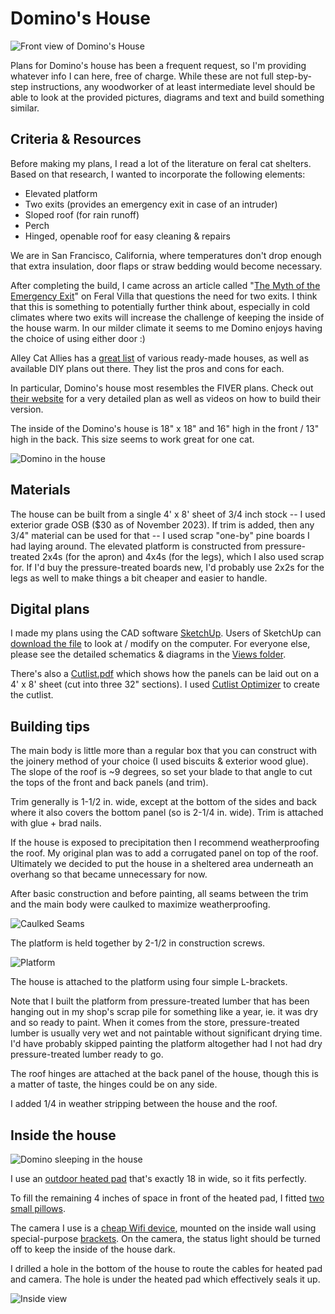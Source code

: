 # Domino's House

![Front view of Domino's House](Pictures/IMG_0609.jpg)

Plans for Domino's house has been a frequent request, so I'm providing whatever info I can here, free of charge. While these are not full step-by-step instructions, any woodworker of at least intermediate level should be able to look at the provided pictures, diagrams and text and build something similar.

## Criteria & Resources 

Before making my plans, I read a lot of the literature on feral cat shelters. Based on that research, I wanted to incorporate the following elements:

* Elevated platform
* Two exits (provides an emergency exit in case of an intruder)
* Sloped roof (for rain runoff)
* Perch
* Hinged, openable roof for easy cleaning & repairs

We are in San Francisco, California, where temperatures don't drop enough that extra insulation, door flaps or straw bedding would become necessary.

After completing the build, I came across an article called "[The Myth of the Emergency Exit](https://feralvilla-com.3dcartstores.com/The-Myth-of-the-Emergency-Exit_ep_43.html)" on Feral Villa that questions the need for two exits. I think that this is something to potentially further think about, especially in cold climates where two exits will increase the challenge of keeping the inside of the house warm. In our milder climate it seems to me Domino enjoys having the choice of using either door :)

Alley Cat Allies has a [great list](https://www.alleycat.org/resources/feral-cat-shelter-options-gallery/) of various ready-made houses, as well as available DIY plans out there. They list the pros and cons for each.

In particular, Domino's house most resembles the FIVER plans. Check out [their website](http://www.fivercats.com) for a very detailed plan as well as videos on how to build their version.

The inside of the Domino's house is 18" x 18" and 16" high in the front / 13" high in the back. This size seems to work great for one cat.

![Domino in the house](Pictures/IMG_1376.jpeg)

## Materials

The house can be built from a single 4' x 8' sheet of 3/4 inch stock -- I used exterior grade OSB ($30 as of November 2023). If trim is added, then any 3/4" material can be used for that -- I used scrap "one-by" pine boards I had laying around. The elevated platform is constructed from pressure-treated 2x4s (for the apron) and 4x4s (for the legs), which I also used scrap for. If I'd buy the pressure-treated boards new, I'd probably use 2x2s for the legs as well to make things a bit cheaper and easier to handle.

## Digital plans

I made my plans using the CAD software [SketchUp](https://www.sketchup.com). Users of SketchUp can [download the file](FeralCatHouse.skp) to look at / modify on the computer. For everyone else, please see the detailed schematics & diagrams in the [Views folder](Views).

There's also a [Cutlist.pdf](Cutlist.pdf) which shows how the panels can be laid out on a 4' x 8' sheet (cut into three 32" sections). I used [Cutlist Optimizer](https://www.cutlistoptimizer.com) to create the cutlist.


## Building tips

The main body is little more than a regular box that you can construct with the joinery method of your choice (I used biscuits & exterior wood glue). The slope of the roof is ~9 degrees, so set your blade to that angle to cut the tops of the front and back panels (and trim).

Trim generally is 1-1/2 in. wide, except at the bottom of the sides and back where it also covers the bottom panel (so is 2-1/4 in. wide). Trim is attached with glue + brad nails.

If the house is exposed to precipitation then I recommend weatherproofing the roof. My original plan was to add a corrugated panel on top of the roof. Ultimately we decided to put the house in a sheltered area underneath an overhang so that became unnecessary for now.

After basic construction and before painting, all seams between the trim and the main body were caulked to maximize weatherproofing.

![Caulked Seams](Pictures/IMG_1377.png)

The platform is held together by 2-1/2 in construction screws.

![Platform](Pictures/IMG_0552.jpeg)

The house is attached to the platform using four simple L-brackets.

Note that I built the platform from pressure-treated lumber that has been hanging out in my shop's scrap pile for something like a year, ie. it was dry and so ready to paint. When it comes from the store, pressure-treated lumber is usually very wet and not paintable without significant drying time. I'd have probably skipped painting the platform altogether had I not had dry pressure-treated lumber ready to go.

The roof hinges are attached at the back panel of the house, though this is a matter of taste, the hinges could be on any side.

I added 1/4 in weather stripping between the house and the roof.


## Inside the house

![Domino sleeping in the house](Pictures/IMG_0729.jpeg)

I use an [outdoor heated pad](https://a.co/d/8YKrEVJ) that's exactly 18 in wide, so it fits perfectly. 

To fill the remaining 4 inches of space in front of the heated pad, I fitted [two small pillows](https://a.co/d/fkmR5th).

The camera I use is a [cheap Wifi device](https://a.co/d/iy7VOdG), mounted on the inside wall using special-purpose [brackets](https://a.co/d/dUVt9Q1). On the camera, the status light should be turned off to keep the inside of the house dark.

I drilled a hole in the bottom of the house to route the cables for heated pad and camera. The hole is under the heated pad which effectively seals it up.

![Inside view](Pictures/IMG_0623.jpeg)
